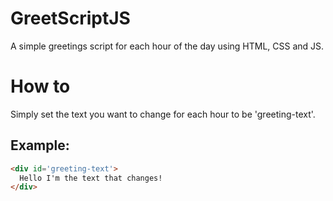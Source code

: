 # GreetScriptJS
A simple greetings script for each hour of the day using HTML, CSS and JS.

# How to
Simply set the text you want to change for each hour to be 'greeting-text'.
## Example:
```html
<div id='greeting-text'>
  Hello I'm the text that changes!
</div>
```
